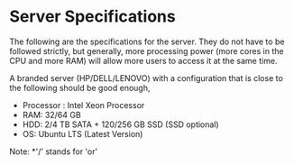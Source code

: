 # Server Specifications
The following are the specifications for the server. They do not have to be followed strictly, but generally, more processing power (more cores in the CPU and more RAM) will allow more users to access it at the same time.

A branded server (HP/DELL/LENOVO) with a configuration that is close to the following should be good enough,
- Processor : Intel Xeon Processor
- RAM: 32/64 GB
- HDD: 2/4 TB SATA + 120/256 GB SSD (SSD optional)
- OS: Ubuntu LTS (Latest Version)

Note: *'/' stands for 'or'


